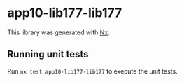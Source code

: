# app10-lib177-lib177

This library was generated with [Nx](https://nx.dev).

## Running unit tests

Run `nx test app10-lib177-lib177` to execute the unit tests.
